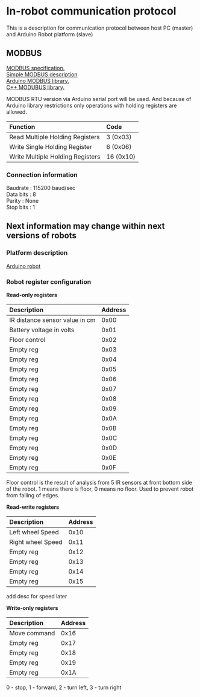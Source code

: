 # In-robot communication protocol
This is a description for communication protocol between host PC (master) and Arduino Robot platform (slave)

## MODBUS 
[MODBUS specification.](http://www.modbus.org/docs/Modbus_Application_Protocol_V1_1b3.pdf)\
[Simple MODBUS description](https://ru.wikipedia.org/wiki/Modbus)\
[Arduino MODBUS library.](https://github.com/angeloc/simplemodbusng)\
[C++ MODUBUS library.](http://libmodbus.org/)

MODBUS RTU version via Arduino serial port will be used. And because of Arduino library restrictions only operations with holding registers are allowed.

|Function|Code|
|:--------|:----|
|Read Multiple Holding Registers|3 (0x03)|
|Write Single Holding Register|6 (0x06)|
|Write Multiple Holding Registers|16 (0x10)|

### Connection information
Baudrate : 115200 baud/sec\
Data bits : 8\
Parity : None\
Stop bits : 1

## Next information may change within next versions of robots
### Platform description
[Arduino robot](https://www.arduino.cc/en/Main/Robot)
### Robot register configuration
**Read-only registers**

|Description|Address|
|:--------|:----|
|IR distance sensor value in cm| 0x00 |
|Battery voltage in volts |0x01|
|Floor control|0x02|
|Empty reg|0x03|
|Empty reg|0x04|
|Empty reg|0x05|
|Empty reg|0x06|
|Empty reg|0x07|
|Empty reg|0x08|
|Empty reg|0x09|
|Empty reg|0x0A|
|Empty reg|0x0B|
|Empty reg|0x0C|
|Empty reg|0x0D|
|Empty reg|0x0E|
|Empty reg|0x0F|

Floor control is the result of analysis from 5 IR sensors at front bottom side of the robot. 1 means there is floor, 0  means no floor. Used to prevent robot from falling of edges.

**Read-write registers**

|Description|Address|
|:--------|:----|
|Left wheel Speed | 0x10 |
|Right wheel Speed| 0x11 |
|Empty reg| 0x12 |
|Empty reg| 0x13 |
|Empty reg| 0x14 |
|Empty reg| 0x15 |
add desc for speed later

**Write-only registers**

|Description|Address|
|:--------|:----|
|Move command | 0x16 |
|Empty reg| 0x17 |
|Empty reg| 0x18 |
|Empty reg| 0x19 |
|Empty reg| 0x1A |
0 - stop, 1 - forward, 2 - turn left, 3 - turn right